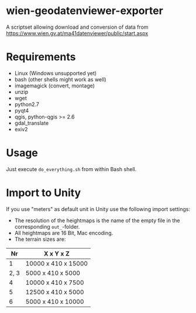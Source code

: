 # wien-geodatenviewer-exporter
A scriptset allowing download and conversion of data from https://www.wien.gv.at/ma41datenviewer/public/start.aspx

# Requirements

* Linux (Windows unsupported yet)
* bash (other shells might work as well)
* imagemagick (convert, montage)
* unzip
* wget
* python2.7
* pyqt4
* qgis, python-qgis >= 2.6
* gdal_translate
* exiv2

# Usage

Just execute `do_everything.sh` from within Bash shell.

# Import to Unity

If you use "meters" as default unit in Unity use the following import settings:

* The resolution of the heightmaps is the name of the empty file in the corresponding `out_`-folder.
* All heightmaps are 16 Bit, Mac encoding.
* The terrain sizes are:

| Nr   | X x Y x Z           |
|------|---------------------|
| 1    | 10000 x 410 x 15000 |
| 2, 3 | 5000 x 410 x 5000   |
| 4    | 10000 x 410 x 7500  |
| 5    | 12500 x 410 x 5000  |
| 6    | 5000 x 410 x 10000  |

